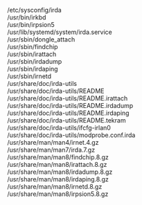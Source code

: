 /etc/sysconfig/irda  
/usr/bin/irkbd  
/usr/bin/irpsion5  
/usr/lib/systemd/system/irda.service  
/usr/sbin/dongle\_attach  
/usr/sbin/findchip  
/usr/sbin/irattach  
/usr/sbin/irdadump  
/usr/sbin/irdaping  
/usr/sbin/irnetd  
/usr/share/doc/irda-utils  
/usr/share/doc/irda-utils/README  
/usr/share/doc/irda-utils/README.irattach  
/usr/share/doc/irda-utils/README.irdadump  
/usr/share/doc/irda-utils/README.irdaping  
/usr/share/doc/irda-utils/README.tekram  
/usr/share/doc/irda-utils/ifcfg-irlan0  
/usr/share/doc/irda-utils/modprobe.conf.irda  
/usr/share/man/man4/irnet.4.gz  
/usr/share/man/man7/irda.7.gz  
/usr/share/man/man8/findchip.8.gz  
/usr/share/man/man8/irattach.8.gz  
/usr/share/man/man8/irdadump.8.gz  
/usr/share/man/man8/irdaping.8.gz  
/usr/share/man/man8/irnetd.8.gz  
/usr/share/man/man8/irpsion5.8.gz  
